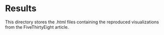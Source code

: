 # Results
This directory stores the .html files containing the reproduced visualizations from the FiveThirtyEight article.